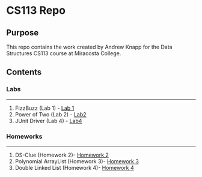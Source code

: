 # CS113 Repo

## Purpose
This repo contains the work created by Andrew Knapp for the Data Structures CS113 course at Miracosta College.

## Contents
### Labs
___
1) FizzBuzz (Lab 1) - [Lab 1](https://github.com/andrewjknapp/CS113_Data_Structures/tree/main/src/lab1)
2) Power of Two (Lab 2) - [Lab2](https://github.com/andrewjknapp/CS113_Data_Structures/tree/main/src/lab2)
3) JUnit Driver (Lab 4) - [Lab4](https://github.com/andrewjknapp/CS113_Data_Structures/tree/main/src/lab4)

### Homeworks
___
1) DS-Clue (Homework 2)- [Homework 2](https://github.com/andrewjknapp/CS113_Data_Structures/tree/main/src/homework2)
2) Polynomial ArrayList (Homework 3)- [Homework 3](https://github.com/andrewjknapp/CS113_Data_Structures/tree/main/src/homework3)
3) Double Linked List (Homework 4)- [Homework 4](https://github.com/andrewjknapp/CS113_Data_Structures/tree/main/src/homework4)
